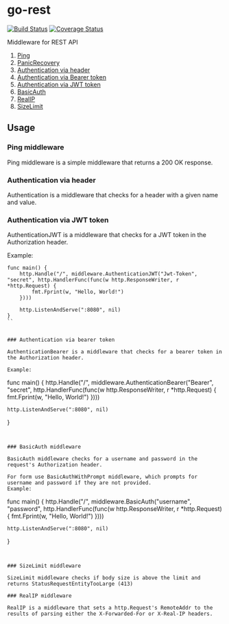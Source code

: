 # go-rest

[![Build Status](https://github.com/jtrw/go-rest/workflows/Build/badge.svg)](https://github.com/jtrw/go-rest/actions)
[![Coverage Status](https://coveralls.io/repos/github/jtrw/go-rest/badge.svg?branch=master)](https://coveralls.io/github/jtrw/go-rest?branch=master)

Middleware for REST API

1. [Ping](#ping-middleware)
2. [PanicRecovery](#panicrecovery-middleware)
3. [Authentication via header](#authentication-via-header)
4. [Authentication via Bearer token](#authentication-via-bearer-token)
5. [Authentication via JWT token](#authentication-via-jwt-token)
6. [BasicAuth](#basicauth-middleware)
7. [RealIP](#realip-middleware)
8. [SizeLimit](#sizelimit-middleware)

## Usage

### Ping middleware

Ping middleware is a simple middleware that returns a 200 OK response.

### Authentication via header

Authentication is a middleware that checks for a header with a given name and value.

### Authentication via JWT token

AuthenticationJWT is a middleware that checks for a JWT token in the Authorization header.

Example:
```
func main() {
	http.Handle("/", middleware.AuthenticationJWT("Jwt-Token", "secret", http.HandlerFunc(func(w http.ResponseWriter, r *http.Request) {
		fmt.Fprint(w, "Hello, World!")
	})))

	http.ListenAndServe(":8080", nil)
}
``


### Authentication via bearer token

AuthenticationBearer is a middleware that checks for a bearer token in the Authorization header.

Example:
```
func main() {
	http.Handle("/", middleware.AuthenticationBearer("Bearer", "secret", http.HandlerFunc(func(w http.ResponseWriter, r *http.Request) {
		fmt.Fprint(w, "Hello, World!")
	})))

	http.ListenAndServe(":8080", nil)
}
```


### BasicAuth middleware

BasicAuth middleware checks for a username and password in the request's Authorization header.

For form use BasicAuthWithPrompt middleware, which prompts for username and password if they are not provided.
Example:
```

func main() {
	http.Handle("/", middleware.BasicAuth("username", "password", http.HandlerFunc(func(w http.ResponseWriter, r *http.Request) {
		fmt.Fprint(w, "Hello, World!")
	})))

	http.ListenAndServe(":8080", nil)
}
```


### SizeLimit middleware

SizeLimit middleware checks if body size is above the limit and returns StatusRequestEntityTooLarge (413)

### RealIP middleware

RealIP is a middleware that sets a http.Request's RemoteAddr to the results of parsing either the X-Forwarded-For or X-Real-IP headers.
